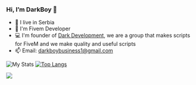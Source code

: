 ### Hi, I’m DarkBoy 👋
- 🌱 I live in Serbia
- 👀 I'm Fivem Developer
- 💻 I'm founder of <a href="https://store.darkdevelopment.net">Dark Development</a>, we are a group that makes scripts for FiveM and we make quality and useful scripts
- 📫 Email: darkboybusiness1@gmail.com

![My Stats](https://github-readme-stats.vercel.app/api?username=DarkBoy621&show_icons=true&theme=radical)
[![Top Langs](https://github-readme-stats.vercel.app/api/top-langs/?username=DarkBoy621&theme=radical&layout=compact&show_icons=true)](https://github.com/anuraghazra/github-readme-stats)

 <a href="https://ko-fi.com/thelindat"><img
    src="https://ko-fi.com/img/githubbutton_sm.svg"
 /></a>

